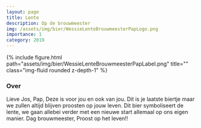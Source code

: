 ```yaml
---
layout: page
title: Lente
description: Op de brouwmeester
img: /assets/img/bier/WessieLenteBrouwmeesterPapLogo.png
importance: 1
category: 2019
---
```


<div class="row">
    <div class="col-sm mt-3 mt-md-0">
        {% include figure.html path="assets/img/bier/WessieLenteBrouwmeesterPapLabel.png" title="" class="img-fluid rounded z-depth-1" %}
    </div>
</div>

### Over
Lieve Jos, Pap,
Deze is voor jou en ook
van jou. Dit is je laatste
biertje maar we zullen
altijd blijven proosten op
jouw leven. Dit bier
symboliseert de lente, we
gaan allebei verder met
een nieuwe start allemaal
op ons eigen manier.
Dag brouwmeester,
Proost op het leven!!







